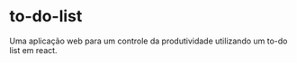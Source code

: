 # to-do-list
Uma aplicação web para um controle da produtividade utilizando um to-do list em react.
